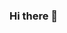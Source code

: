 ### Hi there 👋

<!--
**Leoujo/leoujo** is a ✨ _special_ ✨ repository because its `README.md` (this file) appears on your GitHub profile.

Here are some ideas to get you started:

- 🔭 I’m currently working on El Quarto.
- 🌱 I’m currently learning Redux, TypeScript and Node.js for backend purpose.
- 👯 I’m looking to collaborate on projects that can help people in some way.
- 💬 Ask me about anything!
- 📫 How to reach me: contatoleoujo@gmail.com
- ⚡ Fun fact: I'm a huge anime fan.
-->
